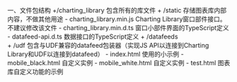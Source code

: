 一、文件包结构
    +/charting_library                包含所有的库文件
        + /static                     存储图表库内部内容，不做其他用途
        - charting_library.min.js     Charting Library窗口部件接口。不建议修改该文件
        - charting_library.min.d.ts   窗口小部件界面的TypeScript定义
        - datafeed-api.d.ts           数据接口的TypeScript定义
    + /datafeeds                      
        + /udf                        包含与UDF兼容的datafeed包装器（实现JS API以连接到Charting Library和UDF以连接到datafeed）
    - index.html                      使用的小示例
    - mobile_black.html               自定义实例
    - mobile_white.html               自定义实例
    - test.html                       图表库自定义功能的示例



